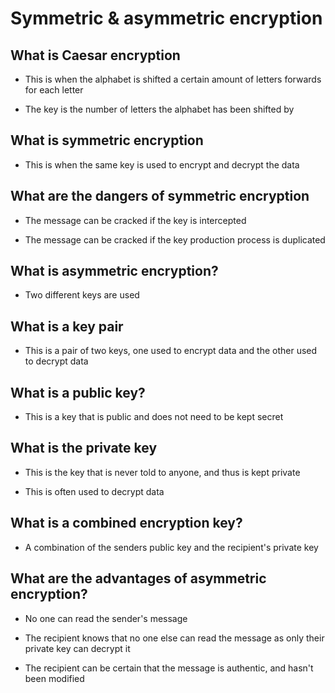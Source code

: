 # Symmetric & asymmetric encryption

## What is Caesar encryption

- This is when the alphabet is shifted a certain amount of letters forwards for each letter

- The key is the number of letters the alphabet has been shifted by

## What is symmetric encryption

- This is when the same key is used to encrypt and decrypt the data

## What are the dangers of symmetric encryption

- The message can be cracked if the key is intercepted

- The message can be cracked if the key production process is duplicated

## What is asymmetric encryption?

- Two different keys are used

## What is a key pair

- This is a pair of two keys, one used to encrypt data and the other used to decrypt data

## What is a public key?

- This is a key that is public and does not need to be kept secret

## What is the private key

- This is the key that is never told to anyone, and thus is kept private

- This is often used to decrypt data

## What is a combined encryption key?

- A combination of the senders public key and the recipient's private key

## What are the advantages of asymmetric encryption?

- No one can read the sender's message

- The recipient knows that no one else can read the message as only their private key can decrypt it

- The recipient can be certain that the message is authentic, and hasn't been modified